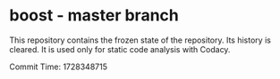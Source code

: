 # boost - master branch

This repository contains the frozen state of the repository.
Its history is cleared. It is used only for static code
analysis with Codacy.

Commit Time: 1728348715